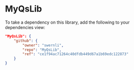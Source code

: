 # MyQsLib

To take a dependency on this library, add the following to your dependencies view:

```json
"MyQsLib": {
    "github": {
        "owner": "swernli",
        "repo": "MyQsLib",
        "ref": "ce1f94ac71264c40dfdb449d67a1b69edc122873"
    }
}
```

